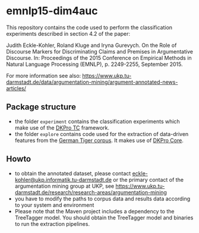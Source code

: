 # emnlp15-dim4auc

This repository contains the code used to perform the classification experiments described in section 4.2 of the paper:

Judith Eckle-Kohler, Roland Kluge and Iryna Gurevych. On the Role of Discourse Markers for Discriminating Claims and Premises in Argumentative Discourse. In: Proceedings of the 2015 Conference on Empirical Methods in Natural Language Processing (EMNLP), p. 2249-2255, September 2015.

For more information see also: https://www.ukp.tu-darmstadt.de/data/argumentation-mining/argument-annotated-news-articles/

## Package structure
  * the folder `experiment` contains the classification experiments which make use of the [DKPro TC](https://dkpro.github.io/dkpro-tc/) framework.
  * the folder `explore` contains code used for the extraction of data-driven features from the [German Tiger corpus](http://www.ims.uni-stuttgart.de/forschung/ressourcen/korpora/tiger.html). It makes use of [DKPro Core](https://dkpro.github.io/dkpro-core/). 


## Howto
  * to obtain the annotated dataset, please contact eckle-kohler@ukp.informatik.tu-darmstadt.de or the primary contact of the argumentation mining group at UKP, see https://www.ukp.tu-darmstadt.de/research/research-areas/argumentation-mining
  * you have to modify the paths to corpus data and results data according to your system and environment
  * Please note that the Maven project includes a dependency to the TreeTagger model. You should obtain the TreeTagger model and binaries to run the extraction pipelines.
  
  




